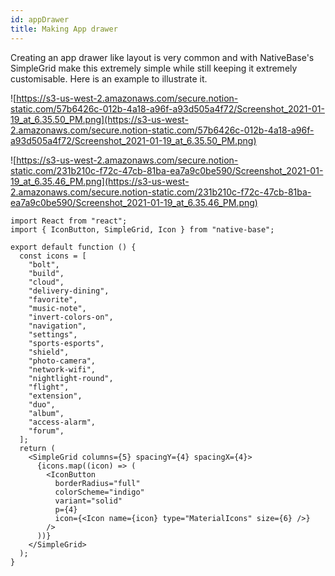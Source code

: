 ```yaml
---
id: appDrawer
title: Making App drawer
---
```


Creating an app drawer like layout is very common and with NativeBase's SimpleGrid make this extremely simple while still keeping it extremely customisable. Here is an example to illustrate it.

![https://s3-us-west-2.amazonaws.com/secure.notion-static.com/57b6426c-012b-4a18-a96f-a93d505a4f72/Screenshot_2021-01-19_at_6.35.50_PM.png](https://s3-us-west-2.amazonaws.com/secure.notion-static.com/57b6426c-012b-4a18-a96f-a93d505a4f72/Screenshot_2021-01-19_at_6.35.50_PM.png)

![https://s3-us-west-2.amazonaws.com/secure.notion-static.com/231b210c-f72c-47cb-81ba-ea7a9c0be590/Screenshot_2021-01-19_at_6.35.46_PM.png](https://s3-us-west-2.amazonaws.com/secure.notion-static.com/231b210c-f72c-47cb-81ba-ea7a9c0be590/Screenshot_2021-01-19_at_6.35.46_PM.png)

```tsx
import React from "react";
import { IconButton, SimpleGrid, Icon } from "native-base";

export default function () {
  const icons = [
    "bolt",
    "build",
    "cloud",
    "delivery-dining",
    "favorite",
    "music-note",
    "invert-colors-on",
    "navigation",
    "settings",
    "sports-esports",
    "shield",
    "photo-camera",
    "network-wifi",
    "nightlight-round",
    "flight",
    "extension",
    "duo",
    "album",
    "access-alarm",
    "forum",
  ];
  return (
    <SimpleGrid columns={5} spacingY={4} spacingX={4}>
      {icons.map((icon) => (
        <IconButton
          borderRadius="full"
          colorScheme="indigo"
          variant="solid"
          p={4}
          icon={<Icon name={icon} type="MaterialIcons" size={6} />}
        />
      ))}
    </SimpleGrid>
  );
}
```
